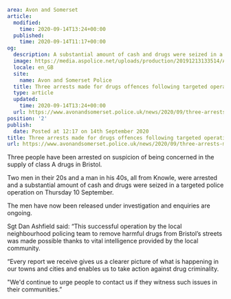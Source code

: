 ```yaml
area: Avon and Somerset
article:
  modified:
    time: 2020-09-14T13:24+00:00
  published:
    time: 2020-09-14T11:17+00:00
og:
  description: A substantial amount of cash and drugs were seized in a targeted police operation on Thursday 10 September&#8230;
  image: https://media.aspolice.net/uploads/production/20191213133514/Arrest-made-Car.png
  locale: en_GB
  site:
    name: Avon and Somerset Police
  title: Three arrests made for drugs offences following targeted operation in Bristol | Avon and Somerset Police
  type: article
  updated:
    time: 2020-09-14T13:24+00:00
  url: https://www.avonandsomerset.police.uk/news/2020/09/three-arrests-made-for-drugs-offences-following-targeted-operation-in-bristol/
position: '2'
publish:
  date: Posted at 12:17 on 14th September 2020
title: Three arrests made for drugs offences following targeted operation in Bristol | Avon and Somerset Police
url: https://www.avonandsomerset.police.uk/news/2020/09/three-arrests-made-for-drugs-offences-following-targeted-operation-in-bristol/
```

Three people have been arrested on suspicion of being concerned in the supply of class A drugs in Bristol.

Two men in their 20s and a man in his 40s, all from Knowle, were arrested and a substantial amount of cash and drugs were seized in a targeted police operation on Thursday 10 September.

The men have now been released under investigation and enquiries are ongoing.

Sgt Dan Ashfield said: “This successful operation by the local neighbourhood policing team to remove harmful drugs from Bristol’s streets was made possible thanks to vital intelligence provided by the local community.

“Every report we receive gives us a clearer picture of what is happening in our towns and cities and enables us to take action against drug criminality.

"We'd continue to urge people to contact us if they witness such issues in their communities.”
